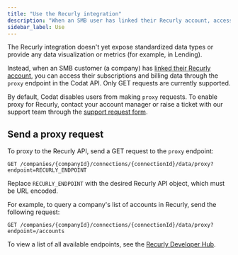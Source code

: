 ```yaml
---
title: "Use the Recurly integration"
description: "When an SMB user has linked their Recurly account, access their subscriptions and billing data by making proxy requests to the Recurly API"
sidebar_label: Use
---
```


The Recurly integration doesn't yet expose standardized data types or provide any data visualization or metrics (for example, in Lending).

Instead, when an SMB customer (a company) has [linked their Recurly account](/integrations/commerce/recurly/commerce-recurly-setup#smb-customer-authenticate-and-connect-your-commerce-data), you can access their subscriptions and billing data through the `proxy` endpoint in the Codat API. Only GET requests are currently supported.

By default, Codat disables users from making `proxy` requests. To enable proxy for Recurly, contact your account manager or raise a ticket with our support team through the [support request form](https://codat.zendesk.com/hc/en-gb/requests/new).

## Send a proxy request

To proxy to the Recurly API, send a GET request to the `proxy` endpoint:

```
GET /companies/{companyId}/connections/{connectionId}/data/proxy?endpoint=RECURLY_ENDPOINT
```

Replace `RECURLY_ENDPOINT` with the desired Recurly API object, which must be URL encoded.

For example, to query a company's list of accounts in Recurly, send the following request:

```
GET /companies/{companyId}/connections/{connectionId}/data/proxy?endpoint=/accounts
```

To view a list of all available endpoints, see the <a className="external" href="https://developers.recurly.com/api/v2021-02-25/index.html" target="_blank">Recurly Developer Hub</a>.